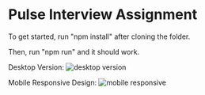 # Pulse Interview Assignment

To get started, run "npm install" after cloning the folder.

Then, run "npm run" and it should work.

Desktop Version:
![desktop version](https://user-images.githubusercontent.com/25580747/30770545-8b91b4b2-9fe8-11e7-9984-7a3be214889f.png)

Mobile Responsive Design:
![mobile responsive](https://user-images.githubusercontent.com/25580747/30770544-8b9175e2-9fe8-11e7-86ca-32d452186abf.png)

